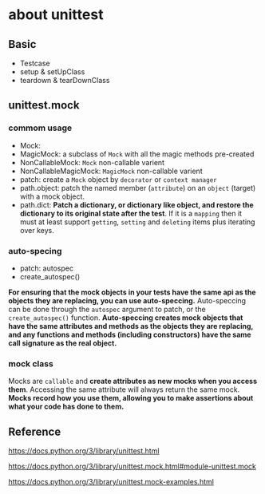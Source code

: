 # about unittest

## Basic

- Testcase
- setup & setUpClass
- teardown & tearDownClass

## unittest.mock

### commom usage

- Mock:
- MagicMock: a subclass of `Mock` with all the magic methods pre-created
- NonCallableMock: `Mock` non-callable varient
- NonCallableMagicMock: `MagicMock` non-callable varient
- patch: create a `Mock` object by `decorator` or `context manager`
- path.object: patch the named member (`attribute`) on an `object` (target) with a mock object.
- path.dict: __Patch a dictionary, or dictionary like object, and restore the dictionary to its original state after the test__. If it is a `mapping` then it must at least support `getting`, `setting` and `deleting` items plus iterating over keys.

### auto-specing

- patch: autospec
- create_autospec()

__For ensuring that the mock objects in your tests have the same api as the objects they are replacing, you can use auto-speccing.__ Auto-speccing can be done through the `autospec` argument to patch, or the `create_autospec()` function. __Auto-speccing creates mock objects that have the same attributes and methods as the objects they are replacing, and any functions and methods (including constructors) have the same call signature as the real object.__

### mock class

Mocks are `callable` and __create attributes as new mocks when you access them__. Accessing the same attribute will always return the same mock. __Mocks record how you use them, allowing you to make assertions about what your code has done to them.__

## Reference

https://docs.python.org/3/library/unittest.html

https://docs.python.org/3/library/unittest.mock.html#module-unittest.mock

https://docs.python.org/3/library/unittest.mock-examples.html